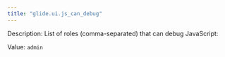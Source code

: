 ```yaml
---
title: "glide.ui.js_can_debug"
---
```


Description: List of roles (comma-separated) that can debug JavaScript:

Value: `admin`